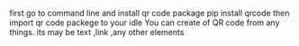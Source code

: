 first go to command line and install qr code package
pip install qrcode
then 
import qr code packege to your idle
You can create of QR code from any things.
its may be text ,link ,any other elements
